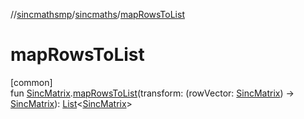 //[sincmathsmp](../../index.md)/[sincmaths](index.md)/[mapRowsToList](map-rows-to-list.md)

# mapRowsToList

[common]\
fun [SincMatrix](-sinc-matrix/index.md).[mapRowsToList](map-rows-to-list.md)(transform: (rowVector: [SincMatrix](-sinc-matrix/index.md)) -&gt; [SincMatrix](-sinc-matrix/index.md)): [List](https://kotlinlang.org/api/latest/jvm/stdlib/kotlin.collections/-list/index.html)&lt;[SincMatrix](-sinc-matrix/index.md)&gt;
